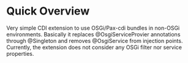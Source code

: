 # Quick Overview
Very simple CDI extension to use OSGi/Pax-cdi bundles in non-OSGi environments. Basically it replaces @OsgiServiceProvier annotations through @Singleton and removes @OsgiService from injection points. Currently, the extension does not consider any OSGi filter nor service properties.